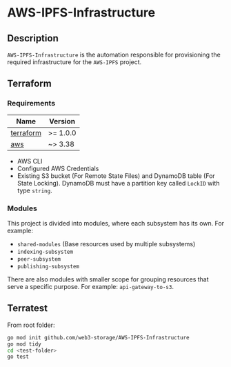 # AWS-IPFS-Infrastructure

## Description

`AWS-IPFS-Infrastructure` is the automation responsible for provisioning the required infrastructure for the `AWS-IPFS` project.

## Terraform

### Requirements

| Name | Version |
|------|---------|
| <a name="requirement_terraform"></a> [terraform](#requirement\_terraform) | >= 1.0.0 |
| <a name="requirement_aws"></a> [aws](#requirement\_aws) | ~> 3.38 |

- AWS CLI 
- Configured AWS Credentials
- Existing S3 bucket (For Remote State Files) and DynamoDB table (For State Locking). DynamoDB must have a partition key called `LockID` with type `string`.

### Modules

This project is divided into modules, where each subsystem has its own. For example:

- `shared-modules` (Base resources used by multiple subsystems)
- `indexing-subsystem`
- `peer-subsystem`
- `publishing-subsystem`

There are also modules with smaller scope for grouping resources that serve a specific purpose. For example: `api-gateway-to-s3`.

## Terratest

From root folder:
``` sh
go mod init github.com/web3-storage/AWS-IPFS-Infrastructure
go mod tidy
cd <test-folder>
go test
```